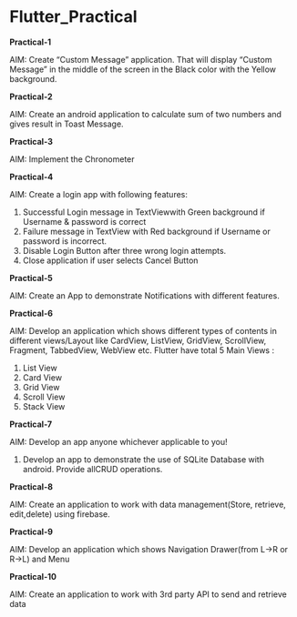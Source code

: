 # Flutter_Practical

**Practical-1**

AIM: Create “Custom Message” application. That will display “Custom Message” in the middle of the screen in the Black color with the Yellow background.

**Practical-2**

AIM: Create an android application to calculate sum of two numbers and gives result in Toast Message.

**Practical-3**

AIM: Implement the Chronometer

**Practical-4**

AIM: Create a login app with following features:
1. Successful Login message in TextViewwith Green background if Username & password is correct
2. Failure message in TextView with Red background if Username or password is incorrect.
3. Disable Login Button after three wrong login attempts.
4. Close application if user selects Cancel Button

**Practical-5**

AIM: Create an App to demonstrate Notifications with different features.

**Practical-6**

AIM: Develop an application which shows different types of contents in different views/Layout 
like CardView, ListView, GridView, ScrollView, Fragment, TabbedView, WebView etc.
Flutter have total 5 Main Views :
1. List View
2. Card View
3. Grid View
4. Scroll View
5. Stack View

**Practical-7**

AIM: Develop an app anyone whichever applicable to you!
1. Develop an app to demonstrate the use of SQLite Database with android. Provide allCRUD operations.

**Practical-8**

AIM: Create an application to work with data management(Store, retrieve, edit,delete) using firebase.

**Practical-9**

AIM: Develop an application which shows Navigation Drawer(from L->R or R->L) and Menu

**Practical-10**

AIM: Create an application to work with 3rd party API to send and retrieve data


